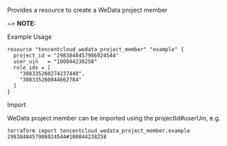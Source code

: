 Provides a resource to create a WeData project member

~> **NOTE:** 

Example Usage

```hcl
resource "tencentcloud_wedata_project_member" "example" {
  project_id = "2983848457986924544"
  user_uin   = "100044238258"
  role_ids = [
    "308335260274237440",
    "308335260844662784"
  ]
}
```

Import

WeData project member can be imported using the projectId#userUin, e.g.

```
terraform import tencentcloud_wedata_project_member.example 2983848457986924544#100044238258
```
